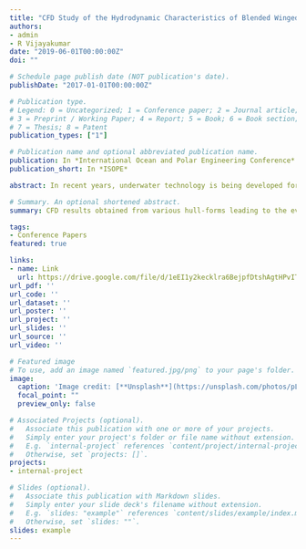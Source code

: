 ```yaml
---
title: "CFD Study of the Hydrodynamic Characteristics of Blended Winged Unmanned Underwater Gliders"
authors:
- admin
- R Vijayakumar
date: "2019-06-01T00:00:00Z"
doi: ""

# Schedule page publish date (NOT publication's date).
publishDate: "2017-01-01T00:00:00Z"

# Publication type.
# Legend: 0 = Uncategorized; 1 = Conference paper; 2 = Journal article;
# 3 = Preprint / Working Paper; 4 = Report; 5 = Book; 6 = Book section;
# 7 = Thesis; 8 = Patent
publication_types: ["1"]

# Publication name and optional abbreviated publication name.
publication: In *International Ocean and Polar Engineering Conference*
publication_short: In *ISOPE*

abstract: In recent years, underwater technology is being developed for coastal survey and strategic applications. Autonomous Underwater Vehicles (AUVs) are a classic example of such technology. The Unmanned Underwater Gliders, unique among them, use a buoyancy propulsion mechanism to execute said operations with minimal or no acoustic noise without the need to disrupt the aquatic life. To increase the speed in the horizontal motion of such gliders, a new type of hull-form is being developed on the basis of the flying wing design called the Blended-winged Unmanned Underwater Gliders (BWUUGs). The increased lift-to-drag ratio due to the high lift generated by imitating the hull of the glider with a wing, results in lowering the glide angle, thereby increasing maneuvering efficiency. This paper gives the CFD results obtained from various hull-forms leading to the evolution of BWUUGs focusing on the wings of the glider by comparing the lift-to-drag ratios of classical hull-forms with that of the BWUUGs. The simulations are performed in a commercial CFD software – STARCCM+ with SST k-ω turbulence model validated using results from Nakamura et al., (2013).

# Summary. An optional shortened abstract.
summary: CFD results obtained from various hull-forms leading to the evolution of BWUUGs focusing on the wings of the glider by comparing the lift-to-drag ratios of classical hull-forms with that of the BWUUGs

tags:
- Conference Papers
featured: true

links:
- name: Link
  url: https://drive.google.com/file/d/1eEI1y2kecklra6BejpfDtshAgtHPvITO/view?usp=sharing/
url_pdf: ''
url_code: ''
url_dataset: ''
url_poster: ''
url_project: ''
url_slides: ''
url_source: ''
url_video: ''

# Featured image
# To use, add an image named `featured.jpg/png` to your page's folder. 
image:
  caption: 'Image credit: [**Unsplash**](https://unsplash.com/photos/pLCdAaMFLTE)'
  focal_point: ""
  preview_only: false

# Associated Projects (optional).
#   Associate this publication with one or more of your projects.
#   Simply enter your project's folder or file name without extension.
#   E.g. `internal-project` references `content/project/internal-project/index.md`.
#   Otherwise, set `projects: []`.
projects:
- internal-project

# Slides (optional).
#   Associate this publication with Markdown slides.
#   Simply enter your slide deck's filename without extension.
#   E.g. `slides: "example"` references `content/slides/example/index.md`.
#   Otherwise, set `slides: ""`.
slides: example
---
```

